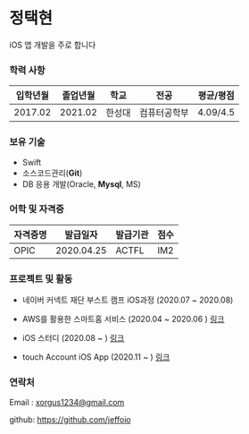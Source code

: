 # 정택현

iOS 앱 개발을 주로 합니다





### 학력 사항

| 입학년월 | 졸업년월 | 학교   | 전공         | 평균/평점 |
| -------- | -------- | ------ | ------------ | --------- |
| 2017.02  | 2021.02  | 한성대 | 컴퓨터공학부 | 4.09/4.5  |

### 보유 기술

*  Swift
* 소스코드관리(**Git**)
* DB 응용 개발(Oracle, **Mysql**, MS)



### 어학 및 자격증

| 자격증명 | 발급일자   | 발급기관 | 점수 |
| -------- | ---------- | -------- | ---- |
| OPIC     | 2020.04.25 | ACTFL    | IM2  |



### 프로젝트 및 활동

* 네이버 커넥트 재단 부스트 캠프 iOS과정 (2020.07 ~ 2020.08)
* AWS를 활용한 스마트홈 서비스  (2020.04 ~ 2020.06 ) [링크](https://github.com/jeffoio/SmartHome_iOS)
* iOS 스터디 (2020.08 ~ ) [링크](https://github.com/ios-study-boost)

* touch Account iOS App (2020.11 ~ ) [링크](https://github.com/jeffoio/touchaccount)



### 연락처

Email : xorgus1234@gmail.com

github: https://github.com/jeffoio